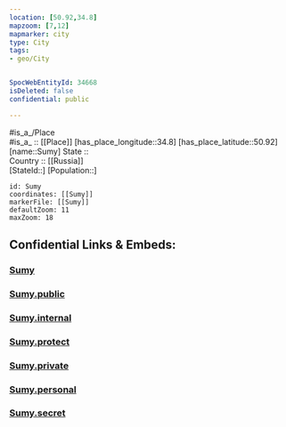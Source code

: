 ```yaml
---
location: [50.92,34.8] 
mapzoom: [7,12] 
mapmarker: city 
type: City
tags:
- geo/City


SpocWebEntityId: 34668
isDeleted: false
confidential: public

---
```

#is_a_/Place  
#is_a_ :: [[Place]] 
[has_place_longitude::34.8] 
[has_place_latitude::50.92] 
[name::Sumy] 
State ::  
Country :: [[Russia]]  
[StateId::] 
[Population::] 



```leaflet
id: Sumy
coordinates: [[Sumy]] 
markerFile: [[Sumy]] 
defaultZoom: 11 
maxZoom: 18
```


## Confidential Links & Embeds: 

### [Sumy](/_Standards/Earth/Continent/Europe/Europe~East/Ukraine/Regions~Ukraine/Sumy/City/Sumy.md) 

### [Sumy.public](/_public/Earth/Continent/Europe/Europe~East/Ukraine/Regions~Ukraine/Sumy/City/Sumy.public.md) 

### [Sumy.internal](/_internal/Earth/Continent/Europe/Europe~East/Ukraine/Regions~Ukraine/Sumy/City/Sumy.internal.md) 

### [Sumy.protect](/_protect/Earth/Continent/Europe/Europe~East/Ukraine/Regions~Ukraine/Sumy/City/Sumy.protect.md) 

### [Sumy.private](/_private/Earth/Continent/Europe/Europe~East/Ukraine/Regions~Ukraine/Sumy/City/Sumy.private.md) 

### [Sumy.personal](/_personal/Earth/Continent/Europe/Europe~East/Ukraine/Regions~Ukraine/Sumy/City/Sumy.personal.md) 

### [Sumy.secret](/_secret/Earth/Continent/Europe/Europe~East/Ukraine/Regions~Ukraine/Sumy/City/Sumy.secret.md)

